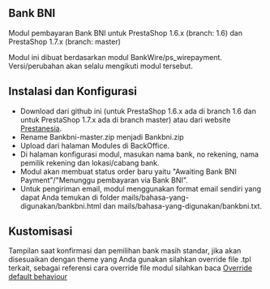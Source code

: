 Bank BNI
--------
Modul pembayaran Bank BNI untuk PrestaShop 1.6.x (branch: 1.6) dan PrestaShop 1.7.x (branch: master)

Modul ini dibuat berdasarkan modul BankWire/ps_wirepayment. Versi/perubahan akan selalu mengikuti modul tersebut.

Instalasi dan Konfigurasi
--------
* Download dari github ini (untuk PrestaShop 1.6.x ada di branch 1.6 dan untuk PrestaShop 1.7.x ada di branch master) atau dari website [Prestanesia][1].
* Rename Bankbni-master.zip menjadi Bankbni.zip
* Upload dari halaman Modules di BackOffice.
* Di halaman konfigurasi modul, masukan nama bank, no rekening, nama pemilik rekening dan lokasi/cabang bank.
* Modul akan membuat status order baru yaitu "Awaiting Bank BNI Payment"/"Menunggu pembayaran via Bank BNI".
* Untuk pengiriman email, modul menggunakan format email sendiri yang dapat Anda temukan di folder mails/bahasa-yang-digunakan/bankbni.html dan mails/bahasa-yang-digunakan/bankbni.txt.

Kustomisasi
--------
Tampilan saat konfirmasi dan pemilihan bank masih standar, jika akan disesuaikan dengan theme yang Anda gunakan silahkan override file .tpl terkait, sebagai referensi cara override file modul silahkan baca [Override default behaviour][2]


[1]: http://store.prestanesia.com
[2]: http://doc.prestashop.com/display/PS16/Overriding+default+behaviors

